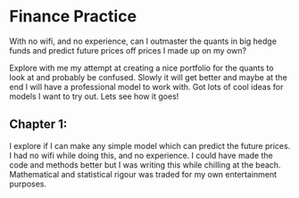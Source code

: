 # Finance Practice
 With no wifi, and no experience, can I outmaster the quants in big hedge funds and predict future prices off prices I made up on my own?

Explore with me my attempt at creating a nice portfolio for the quants to look at and probably be confused.
Slowly it will get better and maybe at the end I will have a professional model to work with. Got lots of cool ideas for models I want to try out. Lets see how it goes!

## Chapter 1: 
I explore if I can make any simple model which can predict the future prices. I had no wifi while doing this, and no experience. I could have made the code and methods better but I was writing this while chilling at the beach. Mathematical and statistical rigour was traded for my own entertainment purposes.
